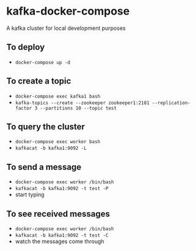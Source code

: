 # kafka-docker-compose
A kafka cluster for local development purposes


## To deploy

- `docker-compose up -d`

## To create a topic

- `docker-compose exec kafka1 bash`
- `kafka-topics --create --zookeeper zookeeper1:2181 --replication-factor 3 --partitions 10 --topic test`

## To query the cluster

- `docker-compose exec worker bash`
- `kafkacat -b kafka1:9092 -L`

## To send a message

- `docker-compose exec worker /bin/bash`
- `kafkacat -b kafka1:9092 -t test -P`
- start typing

## To see received messages

- `docker-compose exec worker /bin/bash`
- `kafkacat -b kafka1:9092 -t test -C`
- watch the messages come through
